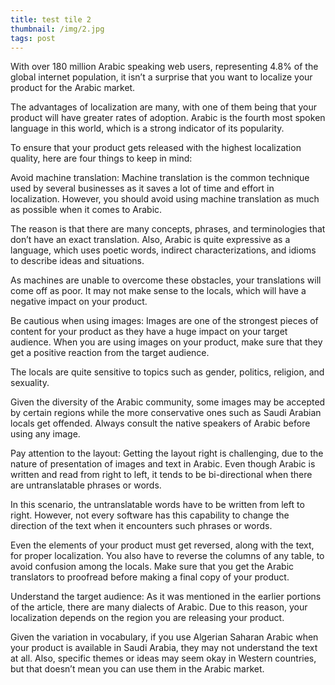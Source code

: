 ```yaml
---
title: test tile 2
thumbnail: /img/2.jpg
tags: post
---
```

With over 180 million Arabic speaking web users, representing 4.8% of the global internet population, it isn’t a surprise that you want to localize your product for the Arabic market.

The advantages of localization are many, with one of them being that your product will have greater rates of adoption. Arabic is the fourth most spoken language in this world, which is a strong indicator of its popularity.

To ensure that your product gets released with the highest localization quality, here are four things to keep in mind:


Avoid machine translation:
Machine translation is the common technique used by several businesses as it saves a lot of time and effort in localization. However, you should avoid using machine translation as much as possible when it comes to Arabic.

The reason is that there are many concepts, phrases, and terminologies that don’t have an exact translation. Also, Arabic is quite expressive as a language, which uses poetic words, indirect characterizations, and idioms to describe ideas and situations.

As machines are unable to overcome these obstacles, your translations will come off as poor. It may not make sense to the locals, which will have a negative impact on your product.


Be cautious when using images:
Images are one of the strongest pieces of content for your product as they have a huge impact on your target audience. When you are using images on your product, make sure that they get a positive reaction from the target audience.

The locals are quite sensitive to topics such as gender, politics, religion, and sexuality.

Given the diversity of the Arabic community, some images may be accepted by certain regions while the more conservative ones such as Saudi Arabian locals get offended. Always consult the native speakers of Arabic before using any image.


Pay attention to the layout:
Getting the layout right is challenging, due to the nature of presentation of images and text in Arabic. Even though Arabic is written and read from right to left, it tends to be bi-directional when there are untranslatable phrases or words.

In this scenario, the untranslatable words have to be written from left to right. However, not every software has this capability to change the direction of the text when it encounters such phrases or words.

Even the elements of your product must get reversed, along with the text, for proper localization. You also have to reverse the columns of any table, to avoid confusion among the locals. Make sure that you get the Arabic translators to proofread before making a final copy of your product.


Understand the target audience:
As it was mentioned in the earlier portions of the article, there are many dialects of Arabic. Due to this reason, your localization depends on the region you are releasing your product.

Given the variation in vocabulary, if you use Algerian Saharan Arabic when your product is available in Saudi Arabia, they may not understand the text at all. Also, specific themes or ideas may seem okay in Western countries, but that doesn’t mean you can use them in the Arabic market.



